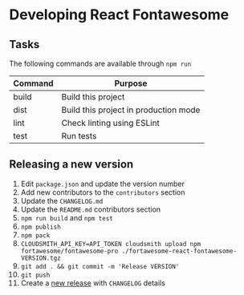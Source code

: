 # Developing React Fontawesome

## Tasks

The following commands are available through `npm run`

| Command | Purpose                               |
| ------- | ------------------------------------- |
| build   | Build this project                    |
| dist    | Build this project in production mode |
| lint    | Check linting using ESLint            |
| test    | Run tests                             |

## Releasing a new version

<a name="release"></a>

1.  Edit `package.json` and update the version number
1.  Add new contributors to the `contributors` section
1.  Update the `CHANGELOG.md`
1.  Update the `README.md` contributors section
1.  `npm run build` and `npm test`
1.  `npm publish`
1.  `npm pack`
1.  `CLOUDSMITH_API_KEY=API_TOKEN cloudsmith upload npm fortawesome/fontawesome-pro ./fortawesome-react-fontawesome-VERSION.tgz`
1.  `git add . && git commit -m 'Release VERSION'`
1.  `git push`
1.  Create a [new release](https://github.com/FortAwesome/react-fontawesome/releases/new) with `CHANGELOG` details

